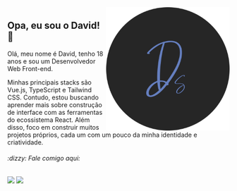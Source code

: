 <img src="./Favicon Ds.png" align="right" width="280" />

## Opa, eu sou o David! :wave:

Olá, meu nome é David, tenho 18 anos e sou um Desenvolvedor Web Front-end. 

Minhas principais stacks são Vue.js, TypeScript e Tailwind CSS. Contudo, estou buscando aprender mais sobre construção de interface com as ferramentas do ecossistema React. Além disso, foco em construir muitos projetos próprios, cada um com um pouco da minha identidade e criatividade.

<div align="left">
  <h6>:dizzy: Fale comigo aqui:</h6>
  <a href="https://www.linkedin.com/in/davsilvam/" target="_blank"><img src="https://img.shields.io/badge/LinkedIn-212121?style=for-the-badge&logo=linkedin&logoColor=5780c2"/></a>
  <a href="https://www.instagram.com/davsilvam_/" target="_blank"><img src="https://img.shields.io/badge/Instagram-212121?style=for-the-badge&logo=instagram&logoColor=5780c2"/></a>
</div>
